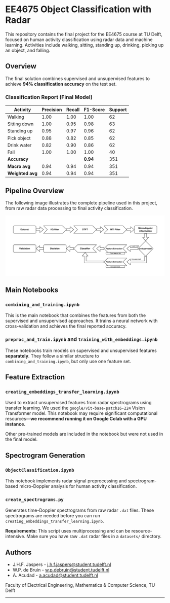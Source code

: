 # EE4675 Object Classification with Radar

This repository contains the final project for the EE4675 course at TU Delft, focused on human activity classification using radar data and machine learning. Activities include walking, sitting, standing up, drinking, picking up an object, and falling.

## Overview

The final solution combines supervised and unsupervised features to achieve **94% classification accuracy** on the test set.

### Classification Report (Final Model)

| Activity       | Precision | Recall | F1-Score | Support |
|----------------|-----------|--------|----------|---------|
| Walking        | 1.00      | 1.00   | 1.00     | 62      |
| Sitting down   | 1.00      | 0.95   | 0.98     | 63      |
| Standing up    | 0.95      | 0.97   | 0.96     | 62      |
| Pick object    | 0.88      | 0.82   | 0.85     | 62      |
| Drink water    | 0.82      | 0.90   | 0.86     | 62      |
| Fall           | 1.00      | 1.00   | 1.00     | 40      |
| **Accuracy**   |           |        | **0.94** | 351     |
| **Macro avg**  | 0.94      | 0.94   | 0.94     | 351     |
| **Weighted avg** | 0.94    | 0.94   | 0.94     | 351     |

## Pipeline Overview

The following image illustrates the complete pipeline used in this project, from raw radar data processing to final activity classification.

![Pipeline Overview](pipeline.png)

## Main Notebooks

### `combining_and_training.ipynb`
This is the main notebook that combines the features from both the supervised and unsupervised approaches. It trains a neural network with cross-validation and achieves the final reported accuracy.

### `preproc_and_train.ipynb` and `training_with_embeddings.ipynb`
These notebooks train models on supervised and unsupervised features **separately**. They follow a similar structure to `combining_and_training.ipynb`, but only use one feature set.

## Feature Extraction

### `creating_embeddings_transfer_learning.ipynb`
Used to extract unsupervised features from radar spectrograms using transfer learning. We used the `google/vit-base-patch16-224` Vision Transformer model. This notebook may require significant computational resources—**we recommend running it on Google Colab with a GPU instance.**

Other pre-trained models are included in the notebook but were not used in the final model.

## Spectrogram Generation

### `ObjectClassification.ipynb`
This notebook implements radar signal preprocessing and spectrogram-based micro-Doppler analysis for human activity classification.

### `create_spectrograms.py`
Generates time-Doppler spectrograms from raw radar `.dat` files. These spectrograms are needed before you can run `creating_embeddings_transfer_learning.ipynb`.

**Requirements:** This script uses multiprocessing and can be resource-intensive. Make sure you have raw `.dat` radar files in a `datasets/` directory.



## Authors

- J.H.F. Jaspers - [j.h.f.jaspers@student.tudelft.nl](mailto:j.h.f.jaspers@student.tudelft.nl)
- W.P. de Bruin - [w.p.debruin@student.tudelft.nl](mailto:w.p.debruin@student.tudelft.nl)
- A. Acudad - [a.acudad@student.tudelft.nl](mailto:a.acudad@student.tudelft.nl)

Faculty of Electrical Engineering, Mathematics & Computer Science, TU Delft

---

